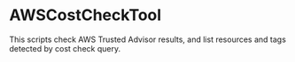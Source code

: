 # AWSCostCheckTool
This scripts check AWS Trusted Advisor results, and list resources and tags detected by cost check query.
